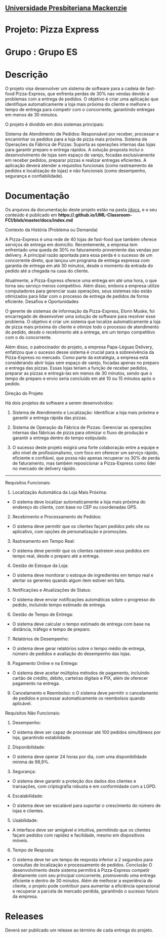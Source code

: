 <h2><a href= "https://www.mackenzie.br">Universidade Presbiteriana Mackenzie</a></h2>


# Projeto: Pizza Express

 # Grupo : Grupo ES

# Descrição


O projeto visa desenvolver um sistema de software para a cadeia de fast-food Pizza-Express, que enfrenta perdas de 30% nas vendas devido a problemas com a entrega de pedidos. O objetivo é criar uma aplicação que identifique automaticamente a loja mais próxima do cliente e melhore o tempo de entrega para competir com o concorrente, garantindo entregas em menos de 30 minutos.

O projeto é dividido em dois sistemas principais:

Sistema de Atendimento de Pedidos: Responsável por receber, processar e encaminhar os pedidos para a loja de pizza mais próxima.
Sistema de Operações da Fábrica de Pizzas: Suporta as operações internas das lojas para garantir preparo e entrega rápidos.
A solução proposta inclui o desenvolvimento de lojas sem espaço de varejo, focadas exclusivamente em receber pedidos, preparar pizzas e realizar entregas eficientes. A aplicação deverá atender a requisitos funcionais (como rastreamento de pedidos e localização de lojas) e não funcionais (como desempenho, segurança e confiabilidade).

# Documentação

Os arquivos da documentação deste projeto estão na pasta [/docs](/docs), e o seu conteúdo é publicado em **https://<usuario>.github.io/UML-Classroom-FCI/blob/master/docs/index.md**

Contexto da História (Problema ou Demanda)

A Pizza-Express é uma rede de 40 lojas de fast-food que também oferece serviços de entrega em domicílio. Recentemente, a empresa tem enfrentado uma queda de 30% no faturamento proveniente das vendas por delivery. A principal razão apontada para essa perda é o sucesso de um concorrente direto, que lançou um programa de entrega expressa com garantia de entrega em até 30 minutos, desde o momento da entrada do pedido até a chegada na casa do cliente.

Atualmente, a Pizza-Express oferece uma entrega em até uma hora, o que torna seu serviço menos competitivo. Além disso, embora a empresa utilize computadores para gerenciar suas operações, seus sistemas não estão otimizados para lidar com o processo de entrega de pedidos de forma eficiente.
Desafios e Oportunidades

O gerente de sistemas de informação da Pizza-Express, Elonn Muske, foi encarregado de desenvolver uma solução de software para resolver esse problema. O objetivo é criar um sistema que localize automaticamente a loja de pizza mais próxima do cliente e otimize todo o processo de atendimento do pedido, desde o recebimento até a entrega, em um tempo competitivo com o do concorrente.

Além disso, o patrocinador do projeto, a empresa Papa-Léguas Delivery, enfatizou que o sucesso desse sistema é crucial para a sobrevivência da Pizza-Express no mercado. Como parte da estratégia, a empresa está considerando abrir lojas sem espaço de varejo, focadas apenas no preparo e entrega das pizzas. Essas lojas teriam a função de receber pedidos, preparar as pizzas e entregá-las em menos de 30 minutos, sendo que o tempo de preparo e envio seria concluído em até 10 ou 15 minutos após o pedido.

Direção do Projeto

Há dois projetos de software a serem desenvolvidos:

1.	Sistema de Atendimento e Localização: Identificar a loja mais próxima e garantir a entrega rápida das pizzas.
   
3.	Sistema de Operação da Fábrica de Pizzas: Gerenciar as operações internas das fábricas de pizza para otimizar o fluxo de produção e garantir a entrega dentro do tempo estipulado.

4.	O sucesso deste projeto exigirá uma forte colaboração entre a equipe e alto nível de profissionalismo, com foco em oferecer um serviço rápido, eficiente e confiável, que possa não apenas recuperar os 30% de perda de faturamento, mas também reposicionar a Pizza-Express como líder no mercado de delivery rápido.
________________________________________

Requisitos Funcionais:

1.	Localização Automática da Loja Mais Próxima:
-	O sistema deve localizar automaticamente a loja mais próxima do endereço do cliente, com base no CEP ou coordenadas GPS.
2.	Recebimento e Processamento de Pedidos:
-	O sistema deve permitir que os clientes façam pedidos pelo site ou aplicativo, com opções de personalização e promoções.
3.	Rastreamento em Tempo Real:
-	O sistema deve permitir que os clientes rastreiem seus pedidos em tempo real, desde o preparo até a entrega.
4.	Gestão de Estoque da Loja:
-	O sistema deve monitorar o estoque de ingredientes em tempo real e alertar os gerentes quando algum item estiver em falta.
5.	Notificações e Atualizações de Status:
-	O sistema deve enviar notificações automáticas sobre o progresso do pedido, incluindo tempo estimado de entrega.
6.	Gestão de Tempo de Entrega:
-	O sistema deve calcular o tempo estimado de entrega com base na distância, tráfego e tempo de preparo.
7.	Relatórios de Desempenho:
-	O sistema deve gerar relatórios sobre o tempo médio de entrega, número de pedidos e avaliação do desempenho das lojas.
8.	Pagamento Online e na Entrega:
-	O sistema deve aceitar múltiplos métodos de pagamento, incluindo cartão de crédito, débito, carteiras digitais e PIX, além de oferecer pagamento na entrega.
9.	Cancelamento e Reembolso:
o	O sistema deve permitir o cancelamento de pedidos e processar automaticamente os reembolsos quando aplicável.

Requisitos Não Funcionais:
1.	Desempenho:
-	O sistema deve ser capaz de processar até 100 pedidos simultâneos por loja, garantindo estabilidade.
2.	Disponibilidade:
-	O sistema deve operar 24 horas por dia, com uma disponibilidade mínima de 99,9%.
3.	Segurança:
-	O sistema deve garantir a proteção dos dados dos clientes e transações, com criptografia robusta e em conformidade com a LGPD.
4.	Escalabilidade:
-	O sistema deve ser escalável para suportar o crescimento do número de lojas e clientes.
5.	Usabilidade:
-	A interface deve ser amigável e intuitiva, permitindo que os clientes façam pedidos com rapidez e facilidade, mesmo em dispositivos móveis.
6.	Tempo de Resposta:
-	O sistema deve ter um tempo de resposta inferior a 2 segundos para consultas de localização e processamento de pedidos.
Conclusão
O desenvolvimento deste sistema permitirá à Pizza-Express competir diretamente com seu principal concorrente, promovendo uma entrega eficiente e dentro de 30 minutos. Além de melhorar a experiência do cliente, o projeto pode contribuir para aumentar a eficiência operacional e recuperar a parcela de mercado perdida, garantindo o sucesso futuro da empresa.


# Releases

Deverá ser publicado um release ao término de cada entrega do projeto.



